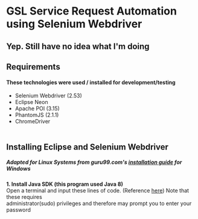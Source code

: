 # GSL Service Request Automation using Selenium Webdriver
## Yep. Still have no idea what I'm doing

## Requirements
#### These technologies were used / installed for development/testing
- Selenium Webdriver (2.53)
- Eclipse Neon
- Apache POI (3.15)
- PhantomJS (2.1.1)
- ChromeDriver <br /><br />

## Installing Eclipse and Selenium Webdriver
##### Adapted for Linux Systems from guru99.com's [installation guide](http://www.guru99.com/installing-selenium-webdriver.html) for Windows

**1. Install Java SDK \(this program used Java 8\)** <br />
Open a terminal and input these lines of code. \(Reference [here](http://tecadmin.net/install-oracle-java-8-jdk-8-ubuntu-via-ppa/#)\) Note that these requires <br /> administrator\(sudo\) privileges and therefore may prompt you to enter your password <br />
